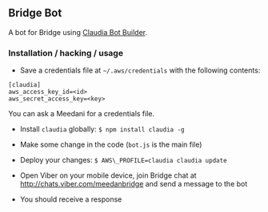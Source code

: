 ## Bridge Bot

A bot for Bridge using [Claudia Bot Builder](https://github.com/claudiajs/claudia-bot-builder).

### Installation / hacking / usage

* Save a credentials file at `~/.aws/credentials` with the following contents:

```
[claudia]
aws_access_key_id=<id>
aws_secret_access_key=<key>
```

You can ask a Meedani for a credentials file.

* Install `claudia` globally: `$ npm install claudia -g`

* Make some change in the code (`bot.js` is the main file)

* Deploy your changes: `$ AWS\_PROFILE=claudia claudia update`

* Open Viber on your mobile device, join Bridge chat at http://chats.viber.com/meedanbridge and send a message to the bot

* You should receive a response
